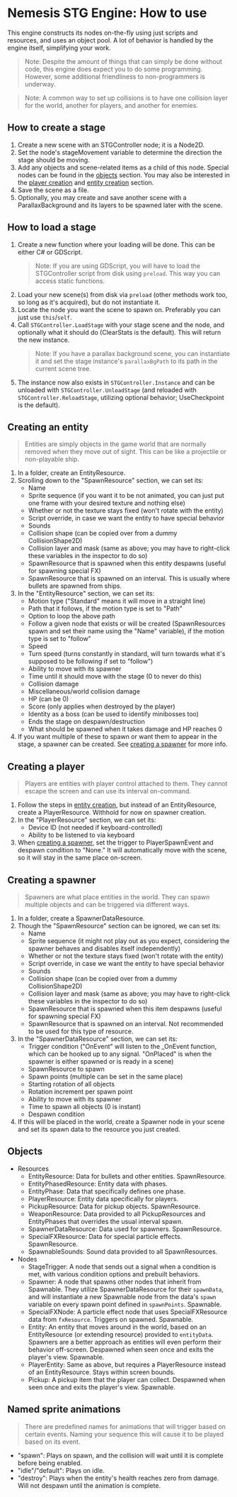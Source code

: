 # Nemesis STG Engine: How to use
This engine constructs its nodes on-the-fly using just scripts and resources, and uses an object pool. A lot of behavior is handled by the engine itself, simplifying your work.
> Note: Despite the amount of things that can simply be done without code, this engine does expect you to do some programming. However, some additional friendliness to non-programmers is underway.

> Note: A common way to set up collisions is to have one collision layer for the world, another for players, and another for enemies.

## How to create a stage
1. Create a new scene with an STGController node; it is a Node2D.
1. Set the node's stageMovement variable to determine the direction the stage should be moving.
1. Add any objects and scene-related items as a child of this node. Special nodes can be found in the [objects](#objects) section. You may also be interested in the [player creation](#creating-a-player) and [entity creation](#creating-an-entity) section.
1. Save the scene as a file.
1. Optionally, you may create and save another scene with a ParallaxBackground and its layers to be spawned later with the scene.

## How to load a stage
1. Create a new function where your loading will be done. This can be either C# or GDScript.
    > Note: If you are using GDScript, you will have to load the STGController script from disk using `preload`. This way you can access static functions.
1. Load your new scene(s) from disk via `preload` (other methods work too, so long as it's acquired), but do not instantiate it.
1. Locate the node you want the scene to spawn on. Preferably you can just use `this`/`self`.
1. Call `STGController.LoadStage` with your stage scene and the node, and optionally what it should do (ClearStats is the default). This will return the new instance.
    > Note: If you have a parallax background scene, you can instantiate it and set the stage instance's `parallaxBgPath` to its path in the current scene tree.
1. The instance now also exists in `STGController.Instance` and can be unloaded with `STGController.UnloadStage` (and reloaded with `STGController.ReloadStage`, utilizing optional behavior; UseCheckpoint is the default).

## Creating an entity
> Entities are simply objects in the game world that are normally removed when they move out of sight. This can be like a projectile or non-playable ship.
1. In a folder, create an EntityResource.
1. Scrolling down to the "SpawnResource" section, we can set its:
    - Name
    - Sprite sequence (if you want it to be not animated, you can just put one frame with your desired texture and nothing else)
    - Whether or not the texture stays fixed (won't rotate with the entity)
    - Script override, in case we want the entity to have special behavior
    - Sounds
    - Collision shape (can be copied over from a dummy CollisionShape2D)
    - Collision layer and mask (same as above; you may have to right-click these variables in the inspector to do so)
    - SpawnResource that is spawned when this entity despawns (useful for spawning special FX)
    - SpawnResource that is spawned on an interval. This is usually where bullets are spawned from ships.
1. In the "EntityResource" section, we can set its:
    - Motion type ("Standard" means it will move in a straight line)
    - Path that it follows, if the motion type is set to "Path"
    - Option to loop the above path
    - Follow a given node that exists or will be created (SpawnResources spawn and set their name using the "Name" variable), if the motion type is set to "follow"
    - Speed
    - Turn speed (turns constantly in standard, will turn towards what it's supposed to be following if set to "follow")
    - Ability to move with its spawner
    - Time until it should move with the stage (0 to never do this)
    - Collision damage
    - Miscellaneous/world collision damage
    - HP (can be 0)
    - Score (only applies when destroyed by the player)
    - Identity as a boss (can be used to identify minibosses too)
    - Ends the stage on despawn/destruction
    - What should be spawned when it takes damage and HP reaches 0
1. If you want multiple of these to spawn or want them to appear in the stage, a spawner can be created. See [creating a spawner](#creating-a-spawner) for more info.

## Creating a player
> Players are entities with player control attached to them. They cannot escape the screen and can use its interval on-command.
1. Follow the steps in [entity creation](#creating-an-entity), but instead of an EntityResource, create a PlayerResource. Withhold for now on spawner creation.
1. In the "PlayerResource" section, we can set its:
    - Device ID (not needed if keyboard-controlled)
    - Ability to be listened to via keyboard
1. When [creating a spawner](#creating-a-spawner), set the trigger to PlayerSpawnEvent and despawn condition to "None." It will automatically move with the scene, so it will stay in the same place on-screen.

## Creating a spawner
> Spawners are what place entities in the world. They can spawn multiple objects and can be triggered via different ways.
1. In a folder, create a SpawnerDataResource.
1. Though the "SpawnResource" section can be ignored, we can set its:
    - Name
    - Sprite sequence (it might not play out as you expect, considering the spawner behaves and disables itself independently)
    - Whether or not the texture stays fixed (won't rotate with the entity)
    - Script override, in case we want the entity to have special behavior
    - Sounds
    - Collision shape (can be copied over from a dummy CollisionShape2D)
    - Collision layer and mask (same as above; you may have to right-click these variables in the inspector to do so)
    - SpawnResource that is spawned when this item despawns (useful for spawning special FX)
    - SpawnResource that is spawned on an interval. Not recommended to be used for this type of resource.
1. In the "SpawnerDataResource" section, we can set its:
    - Trigger condition ("OnEvent" will listen to the _OnEvent function, which can be hooked up to any signal. "OnPlaced" is when the spawner is either spawned or is ready in a scene)
    - SpawnResource to spawn
    - Spawn points (multiple can be set in the same place)
    - Starting rotation of all objects
    - Rotation increment per spawn point
    - Ability to move with its spawner
    - Time to spawn all objects (0 is instant)
    - Despawn condition
1. If this will be placed in the world, create a Spawner node in your scene and set its spawn data to the resource you just created.

## Objects
- Resources
    - EntityResource: Data for bullets and other entities. SpawnResource.
    - EntityPhasedResource: Entity data with phases.
    - EntityPhase: Data that specifically defines one phase.
    - PlayerResource: Entity data specifically for players.
    - PickupResource: Data for pickup objects. SpawnResource.
    - WeaponResource: Data provided to all PickupResources and EntityPhases that overrides the usual interval spawn.
    - SpawnerDataResource: Data used for spawners. SpawnResource.
    - SpecialFXResource: Data for special particle effects. SpawnResource.
    - SpawnableSounds: Sound data provided to all SpawnResources.
- Nodes
    - StageTrigger: A node that sends out a signal when a condition is met, with various condition options and prebuilt behaviors.
    - Spawner: A node that spawns other nodes that inherit from Spawnable. They utilize SpawnerDataResource for their `spawnData`, and will instantiate a new Spawnable node from the data's `spawn` variable on every spawn point defined in `spawnPoints`. Spawnable.
    - SpecialFXNode: A particle effect node that uses SpecialFXResource data from `fxResource`. Triggers on spawned. Spawnable.
    - Entity: An entity that moves around in the world, based on an EntityResource (or extending resource) provided to `entityData`. Spawners are a better approach as entities will even perform their behavior off-screen. Despawned when seen once and exits the player's view. Spawnable.
    - PlayerEntity: Same as above, but requires a PlayerResource instead of an EntityResource. Stays within screen bounds.
    - Pickup: A pickup item that the player can collect. Despawned when seen once and exits the player's view. Spawnable.

## Named sprite animations
> There are predefined names for animations that will trigger based on certain events. Naming your sequence this will cause it to be played based on its event.
- "spawn": Plays on spawn, and the collision will wait until it is complete before being enabled.
- "idle"/"default": Plays on idle.
- "destroy": Plays when the entity's health reaches zero from damage. Will not despawn until the animation is complete.